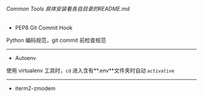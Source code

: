 ###### Common Tools  具体安装看各自目录的README.md
- PEP8 Git Commit Hook

Python 编码规范，git commit 前检查规范

------------
- Autoenv

使用 virtualenv 工具时，`cd` 进入含有**.env**文件夹时自动 `activative`

------------

- iterm2-zmodem

